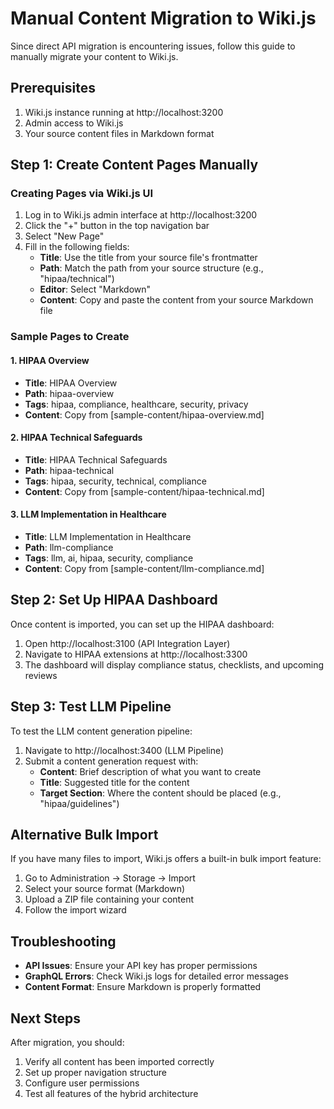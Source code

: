 # Manual Content Migration to Wiki.js

Since direct API migration is encountering issues, follow this guide to manually migrate your content to Wiki.js.

## Prerequisites

1. Wiki.js instance running at http://localhost:3200
2. Admin access to Wiki.js
3. Your source content files in Markdown format

## Step 1: Create Content Pages Manually

### Creating Pages via Wiki.js UI

1. Log in to Wiki.js admin interface at http://localhost:3200
2. Click the "+" button in the top navigation bar
3. Select "New Page"
4. Fill in the following fields:
   - **Title**: Use the title from your source file's frontmatter
   - **Path**: Match the path from your source structure (e.g., "hipaa/technical")
   - **Editor**: Select "Markdown"
   - **Content**: Copy and paste the content from your source Markdown file

### Sample Pages to Create

#### 1. HIPAA Overview

- **Title**: HIPAA Overview
- **Path**: hipaa-overview
- **Tags**: hipaa, compliance, healthcare, security, privacy
- **Content**: Copy from [sample-content/hipaa-overview.md]

#### 2. HIPAA Technical Safeguards

- **Title**: HIPAA Technical Safeguards
- **Path**: hipaa-technical
- **Tags**: hipaa, security, technical, compliance
- **Content**: Copy from [sample-content/hipaa-technical.md]

#### 3. LLM Implementation in Healthcare

- **Title**: LLM Implementation in Healthcare
- **Path**: llm-compliance
- **Tags**: llm, ai, hipaa, security, compliance
- **Content**: Copy from [sample-content/llm-compliance.md]

## Step 2: Set Up HIPAA Dashboard

Once content is imported, you can set up the HIPAA dashboard:

1. Open http://localhost:3100 (API Integration Layer)
2. Navigate to HIPAA extensions at http://localhost:3300
3. The dashboard will display compliance status, checklists, and upcoming reviews

## Step 3: Test LLM Pipeline

To test the LLM content generation pipeline:

1. Navigate to http://localhost:3400 (LLM Pipeline)
2. Submit a content generation request with:
   - **Content**: Brief description of what you want to create
   - **Title**: Suggested title for the content
   - **Target Section**: Where the content should be placed (e.g., "hipaa/guidelines")

## Alternative Bulk Import

If you have many files to import, Wiki.js offers a built-in bulk import feature:

1. Go to Administration → Storage → Import
2. Select your source format (Markdown)
3. Upload a ZIP file containing your content
4. Follow the import wizard

## Troubleshooting

- **API Issues**: Ensure your API key has proper permissions
- **GraphQL Errors**: Check Wiki.js logs for detailed error messages
- **Content Format**: Ensure Markdown is properly formatted

## Next Steps

After migration, you should:

1. Verify all content has been imported correctly
2. Set up proper navigation structure
3. Configure user permissions
4. Test all features of the hybrid architecture